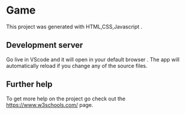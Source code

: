 # Game

This project was generated with HTML,CSS,Javascript .

## Development server

Go live in VScode and it will open in your default browser . The app will automatically reload if you change any of the source files.

## Further help

To get more help on the project go check out the https://www.w3schools.com/ page.
